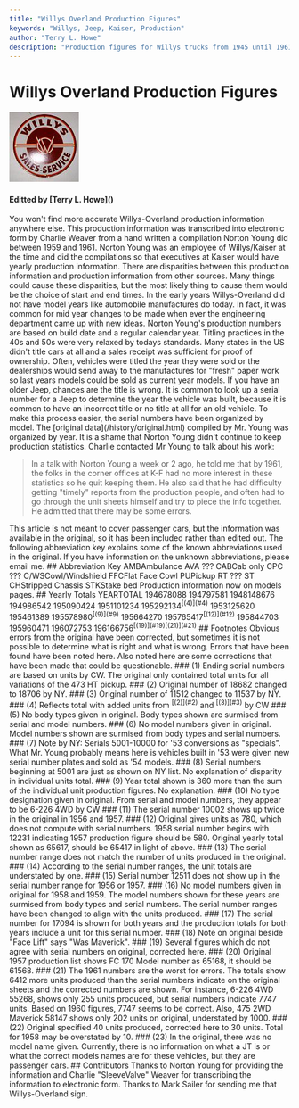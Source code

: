 ```yaml
---
title: "Willys Overland Production Figures"
keywords: "Willys, Jeep, Kaiser, Production"
author: "Terry L. Howe"
description: "Production figures for Willys trucks from 1945 until 1961."
---
```


# Willys Overland Production Figures
![Willys-Overland Sign](/history/wosign.jpg)
<H4>Editted by [Terry L. Howe]()</H4>
You won't find more accurate Willys-Overland production information
anywhere else.  This production information was transcribed into
electronic form by Charlie Weaver from a hand written a compilation
Norton Young did between 1959 and 1961.  Norton Young was an employee
of Willys/Kaiser at the time and did the compilations so that executives
at Kaiser would have yearly production information.
There are disparities between this production information and
production information from other sources.  Many things could
cause these disparities, but the most likely thing to cause them
would be the choice of start and end times.  In the early years
Willys-Overland did not have model years like automobile manufactures
do today.  In fact, it was common for mid year changes to be
made when ever the engineering department came up with new ideas.
Norton Young's production numbers are based on build date and
a regular calendar year.
Titling practices in the 40s and 50s were very relaxed by todays
standards.  Many states in the US didn't title cars at all and
a sales receipt was sufficient for proof of ownership.  Often,
vehicles were titled the year they were sold or the dealerships
would send away to the manufactures for "fresh" paper work so
last years models could be sold as current year models.  If you
have an older Jeep, chances are the title is wrong.
It is common to look up a serial number for a Jeep to determine
the year the vehicle was built, because it is common to have
an incorrect title or no title at all for an old vehicle.  To
make this process easier, the serial numbers have been organized
by model.  The [original data](/history/original.html)
compiled by Mr. Young was organized by year.
It is a shame that Norton Young didn't continue to keep production
statistics.  Charlie contacted Mr Young to talk about his work:
<blockquote>
In a talk with Norton Young a week or 2 ago, he told me
that by 1961, the folks in the corner offices at K-F
had no more interest in these statistics so he quit
keeping them. He also said that he had difficulty
getting "timely" reports from the production people,
and often had to go through the unit sheets himself and
try to piece the info together. He admitted that there
may be some errors.
</blockquote>
This article is not meant to cover passenger cars, but the
information was available in the original, so it has been
included rather than edited out.
The following abbreviation key explains some of the known
abbreviations used in the original.  If you have information
on the unknown abbreviations, please email me.
## Abbreviation Key
AMBAmbulance
AVA ??? 
CABCab only
CPC ??? 
C/WSCowl/Windshield
FFCFlat Face Cowl
PUPickup
RT ??? 
ST CHStripped Chassis
STKStake bed
Production information now on models pages.
## Yearly Totals
YEARTOTAL
194678088
194797581
1948148676
194986542
195090424
1951101234
195292134<sup>[(4)](#4)</sup>
1953125620
195461389
195578980<sup>[(9)](#9)</sup>
195664270
195765417<sup>[(12)](#12)</sup>
195844703
195960471
196072753
196166756<sup>[(19)](#19)</sup><sup>[(21)](#21)</sup>
## Footnotes
Obvious errors from the original have been corrected, but sometimes
it is not possible to determine what is right and what is wrong.
Errors that have been found have been noted here.  Also noted here
are some corrections that have been made that could be questionable.
### (1)
Ending serial numbers are based on units by CW.  The original
only contained total units for all variations of the 473 HT
pickup.
### (2)
Original number of 18682 changed to 18706 by NY.
### (3)
Original number of 11512 changed to 11537 by NY.
### (4)
Reflects total with added units from
<sup>[(2)](#2)</sup> and
<sup>[(3)](#3)</sup> by CW
### (5)
No body types given in original. Body types shown are 
surmised from serial and model numbers.
### (6)
No model numbers given in original. Model numbers shown are 
surmised from body types and serial numbers.
### (7)
Note by NY: Serials 5001-10000 for '53 conversions as "specials".
What Mr. Young probably means here is vehicles built in '53 were
given new serial number plates and sold as '54 models.
### (8)
Serial numbers beginning at 5001 are just as shown on NY list. No
explanation of disparity in individual units total.
### (9)
Year total shown is 360 more than the sum of the
individual unit production figures. No explanation.
### (10)
No type designation given in original. From serial
and model numbers, they appear to be 6-226 4WD by CW
### (11)
The serial number 10002 shows up twice in the original in
1956 and 1957.
### (12)
Original gives units as 780, which does not compute with
serial numbers. 1958 serial number begins with 12231
indicating 1957 production figure should be 580.
Original yearly total shown as 65617, should be
65417 in light of above.
### (13)
The serial number range does not match the number of units
produced in the original.
### (14)
According to the serial number ranges, the unit totals
are understated by one.
### (15)
Serial number 12511 does not show up in the serial number
range for 1956 or 1957.
### (16)
No model numbers given in original for 1958 and 1959. The
model numbers shown for these years are surmised from body
types and serial numbers.  The serial number ranges have
been changed to align with the units produced.
### (17)
The serial number for 17094 is shown for both years and the
production totals for both years include a unit for this
serial number.
### (18)
Note on original beside "Face Lift" says "Was Maverick".
### (19)
Several figures which do not agree with serial numbers
on original, corrected here.
### (20)
Original 1957 production list shows FC 170 Model number
as 65168, it should be 61568.
### (21)
The 1961 numbers are the worst for errors.
The totals show 6412 more units produced than the
serial numbers indicate on the original sheets and
the corrected numbers are shown. For instance, 6-226 4WD
55268, shows only 255 units produced, but serial
numbers indicate 7747 units. Based on 1960 figures,
7747 seems to be correct. Also, 475 2WD Maverick 58147
shows only 202 units on original, understated by
1000.
### (22)
Original specified 40 units produced, corrected here to 30 units.
Total for 1958 may be overstated by 10.
### (23)
In the original, there was no model name given.  Currently, there
is no information on what a JT is or what the correct models names
are for these vehicles, but they are passenger cars.
## Contributors
Thanks to Norton Young for providing the information and
Charlie "SleeveValve" Weaver for transcribing the information
to electronic form.  Thanks to Mark Sailer for sending me
that Willys-Overland sign.